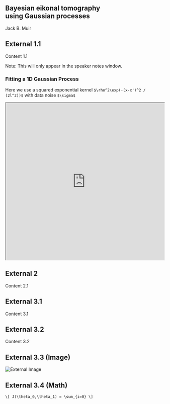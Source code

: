 ## Bayesian eikonal tomography </br> using Gaussian processes
Jack B. Muir



## External 1.1

Content 1.1

Note: This will only appear in the speaker notes window.


### Fitting a 1D Gaussian Process

Here we use a squared exponential kernel `$\rho^2\exp(-(x-x')^2 / (2l^2))$` with data noise `$\sigma$`
<iframe src="http://localhost:8001" width="100%" height="500">
</iframe>



## External 2

Content 2.1



## External 3.1

Content 3.1


## External 3.2

Content 3.2


## External 3.3 (Image)

![External Image](https://s3.amazonaws.com/static.slid.es/logo/v2/slides-symbol-512x512.png)


## External 3.4 (Math)

`\[ J(\theta_0,\theta_1) = \sum_{i=0} \]`